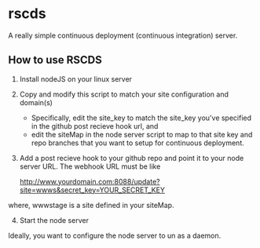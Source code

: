 rscds
=====

A really simple continuous deployment (continuous integration) server. 

How to use RSCDS
----------------

1. Install nodeJS on your linux server
2. Copy and modify this script to match your site configuration and domain(s)
   - Specifically, edit the site_key to match the site_key you've specified in the github post recieve hook url, and
   - edit the siteMap in the node server script to map to that site key and repo branches that you want to setup for continuous deployment.
3. Add a post recieve hook to your github repo and point it to your node server URL. The webhook URL must be like

    http://www.yourdomain.com:8088/update?site=wwws&secret_key=YOUR_SECRET_KEY
    
where, wwwstage is a site defined in your siteMap.

4. Start the node server

Ideally, you want to configure the node server to un as a daemon.
